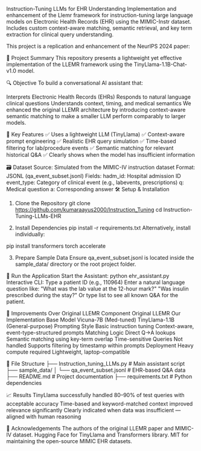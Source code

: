  Instruction-Tuning LLMs for EHR Understanding
Implementation and enhancement of the Llemr framework for instruction-tuning large language models on Electronic Health Records (EHR) using the MIMIC-Instr dataset. Includes custom context-aware matching, semantic retrieval, and key term extraction for clinical query understanding.

This project is a replication and enhancement of the NeurIPS 2024 paper:

🧠 Project Summary
This repository presents a lightweight yet effective implementation of the LLEMR framework using the TinyLlama-1.1B-Chat-v1.0 model.

🔍 Objective
To build a conversational AI assistant that:

Interprets Electronic Health Records (EHRs)
Responds to natural language clinical questions
Understands context, timing, and medical semantics
We enhanced the original LLEMR architecture by introducing context-aware semantic matching to make a smaller LLM perform comparably to larger models.

🚀 Key Features
✅ Uses a lightweight LLM (TinyLlama)
✅ Context-aware prompt engineering
✅ Realistic EHR query simulation
✅ Time-based filtering for lab/procedure events
✅ Semantic matching for relevant historical Q&A
✅ Clearly shows when the model has insufficient information

🗃️ Dataset
Source: Simulated from the MIMIC-IV instruction dataset
Format: JSONL (qa_event_subset.jsonl)
Fields:
hadm_id: Hospital admission ID
event_type: Category of clinical event (e.g., labevents, prescriptions)
q: Medical question
a: Corresponding answer
🛠️ Setup & Installation
1. Clone the Repository
git clone https://github.com/kumaraayus2000/Instruction_Tuning cd Instruction-Tuning-LLMs-EHR

2. Install Dependencies
pip install -r requirements.txt Alternatively, install individually:

pip install transformers torch accelerate

3. Prepare Sample Data
Ensure qa_event_subset.jsonl is located inside the sample_data/ directory or the root project folder.

🧪 Run the Application
Start the Assistant: python ehr_assistant.py Interactive CLI: Type a patient ID (e.g., 110964) Enter a natural language question like: "What was the lab value at the 12-hour mark?" "Was insulin prescribed during the stay?" Or type list to see all known Q&A for the patient.

🧩 Improvements Over Original LLEMR
Component Original LLEMR Our Implementation Base Model Vicuna-7B (Med-tuned) TinyLlama-1.1B (General-purpose) Prompting Style Basic instruction tuning Context-aware, event-type-structured prompts Matching Logic Direct Q→A lookups Semantic matching using key-term overlap Time-sensitive Queries Not handled Supports filtering by timestamp within prompts Deployment Heavy compute required Lightweight, laptop-compatible

📂 File Structure
├── Instruction_tuning_LLMs.py # Main assistant script ├── sample_data/ │ └── qa_event_subset.jsonl # EHR-based Q&A data ├── README.md # Project documentation ├── requirements.txt # Python dependencies

📈 Results
TinyLlama successfully handled 80–90% of test queries with acceptable accuracy Time-based and keyword-matched context improved relevance significantly Clearly indicated when data was insufficient — aligned with human reasoning

🙏 Acknowledgements
The authors of the original LLEMR paper and MIMIC-IV dataset. Hugging Face for TinyLlama and Transformers library. MIT for maintaining the open-source MIMIC EHR datasets.
